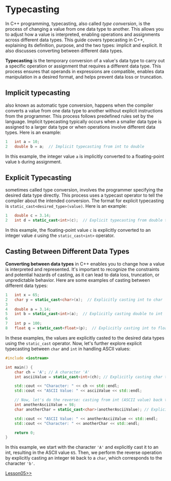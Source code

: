 # Typecasting 

In C++ programming, typecasting, also called *type conversion*, is the process of changing a value from one data type to another. This allows you to adjust how a value is interpreted, enabling operations and assignments across different data types. This guide covers typecasting in C++, explaining its definition, purpose, and the two types: implicit and explicit. It also discusses converting between different data types.

**Typecasting** is the temporary conversion of a value's data type to carry out a specific operation or assignment that requires a different data type. This process ensures that operands in expressions are compatible, enables data manipulation in a desired format, and helps prevent data loss or truncation.

## Implicit typecasting 
also known as automatic type conversion, happens when the compiler converts a value from one data type to another without explicit instructions from the programmer. This process follows predefined rules set by the language. Implicit typecasting typically occurs when a smaller data type is assigned to a larger data type or when operations involve different data types. Here is an example:
```cpp
1	int a = 10;
2	double b = a;  // Implicit typecasting from int to double
```
In this example, the integer value `a` is implicitly converted to a floating-point value `b` during assignment.

## Explicit Typecasting
sometimes called type conversion, involves the programmer specifying the desired data type directly. This process uses a typecast operator to tell the compiler about the intended conversion. The format for explicit typecasting is `static_cast<desired_type>(value)`. Here is an example:
```cpp
1	double c = 3.14;
2	int d = static_cast<int>(c);  // Explicit typecasting from double to int
```
In this example, the floating-point value `c` is explicitly converted to an integer value `d` using the `static_cast<int>` operator.

## Casting Between Different Data Types
**Converting between data types** in C++ enables you to change how a value is interpreted and represented. It's important to recognize the constraints and potential hazards of casting, as it can lead to data loss, truncation, or unpredictable behavior. Here are some examples of casting between different data types:
```cpp
1	int x = 65;
2	char y = static_cast<char>(x);  // Explicitly casting int to char
3	
4	double a = 3.14;
5	int b = static_cast<int>(a);  // Explicitly casting double to int
6	
7	int p = 100;
8	float q = static_cast<float>(p);  // Explicitly casting int to float
```
In these examples, the values are explicitly casted to the desired data types using the `static_cast` operator. Now, let's further explore explicit typecasting between `char` and `int` in handling ASCII values:
```cpp
#include <iostream>

int main() {
	char ch = 'A'; // A character 'A'
	int asciiValue = static_cast<int>(ch); // Explicitly casting char to int to get ASCII value

	std::cout << "Character: " << ch << std::endl;
	std::cout << "ASCII Value: " << asciiValue << std::endl;

	// Now, let's do the reverse: casting from int (ASCII value) back to char
	int anotherAsciiValue = 98;
	char anotherChar = static_cast<char>(anotherAsciiValue); // Explicitly casting int to char

	std::cout << "ASCII Value: " << anotherAsciiValue << std::endl;
	std::cout << "Character: " << anotherChar << std::endl;

	return 0;
}
```
In this example, we start with the character `'A'` and explicitly cast it to an int, resulting in the ASCII value `65`. Then, we perform the reverse operation by explicitly casting an integer `98` back to a `char`, which corresponds to the character `'b'`.

[Lesson05>>](/Lesson05/Topic01.md)


